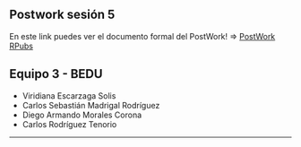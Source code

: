 ## Postwork sesión 5
En este link puedes ver el documento formal del PostWork! =>
[PostWork RPubs](https://rpubs.com/diego-corona/Postwork_5)

## Equipo 3 - BEDU

* Viridiana Escarzaga Solis
* Carlos Sebastián Madrigal Rodríguez 
* Diego Armando Morales Corona
* Carlos Rodríguez Tenorio
---------------------------------------
